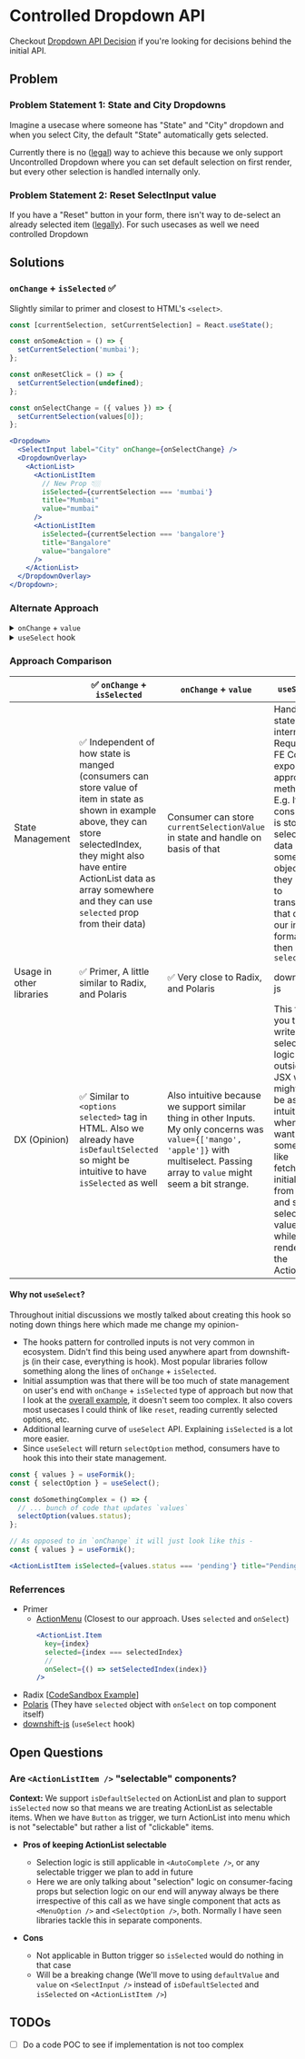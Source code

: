 # Controlled Dropdown API

Checkout [Dropdown API Decision](./decisions.md) if you're looking for decisions behind the initial API.

## Problem

### Problem Statement 1: State and City Dropdowns

Imagine a usecase where someone has "State" and "City" dropdown and when you select City, the default "State" automatically gets selected.

Currently there is no ([legal](https://codesandbox.io/s/state-fill-usecase-42u1ev?file=/App.tsx)) way to achieve this because we only support Uncontrolled Dropdown where you can set default selection on first render, but every other selection is handled internally only.

### Problem Statement 2: Reset SelectInput value

If you have a "Reset" button in your form, there isn't way to de-select an already selected item ([legally](https://razorpay.slack.com/archives/C01H13RTF8V/p1681287510398639?thread_ts=1681286843.013449&cid=C01H13RTF8V)). For such usecases as well we need controlled Dropdown

## Solutions

### `onChange` + `isSelected` ✅

Slightly similar to primer and closest to HTML's `<select>`.

```jsx
const [currentSelection, setCurrentSelection] = React.useState();

const onSomeAction = () => {
  setCurrentSelection('mumbai');
};

const onResetClick = () => {
  setCurrentSelection(undefined);
};

const onSelectChange = ({ values }) => {
  setCurrentSelection(values[0]);
};

<Dropdown>
  <SelectInput label="City" onChange={onSelectChange} />
  <DropdownOverlay>
    <ActionList>
      <ActionListItem
        // New Prop 👇🏼
        isSelected={currentSelection === 'mumbai'}
        title="Mumbai"
        value="mumbai"
      />
      <ActionListItem
        isSelected={currentSelection === 'bangalore'}
        title="Bangalore"
        value="bangalore"
      />
    </ActionList>
  </DropdownOverlay>
</Dropdown>;
```

### Alternate Approach

<details>
<summary><code>onChange</code> + <code>value</code></summary>

### `onChange` + `value`

```jsx
const [currentSelection, setCurrentSelection] = React.useState();

const onSomeAction = () => {
  setCurrentSelection('mumbai');
};

const onResetClick = () => {
  setCurrentSelection(undefined);
};

const onSelectChange = ({ values }) => {
  setCurrentSelection(values[0]);
};

<Dropdown>
  <SelectInput
    label="City"
    // New Prop 👇🏼
    value={currentSelection}
    onChange={onSelectChange}
  />
  <DropdownOverlay>
    <ActionList>
      <ActionListItem title="Mumbai" value="mumbai" />
      <ActionListItem title="Bangalore" value="bangalore" />
    </ActionList>
  </DropdownOverlay>
</Dropdown>;
```

</details>

<details>
<summary><code>useSelect</code> hook</summary>

```jsx
const { selectItem, reset, dropdownRef } = useSelect();

const onSomeAction = () => {
  selectItem('mumbai');
};

const onResetClick = () => {
  reset();
};

<Dropdown ref={dropdownRef}>
  <SelectInput />
  <DropdownOverlay>
    <ActionList>
      <ActionListItem title="Mumbai" value="mumbai" />
      <ActionListItem title="Bangalore" value="bangalore" />
    </ActionList>
  </DropdownOverlay>
</Dropdown>;
```

Inspirations

</details>

### Approach Comparison

|                          | ✅ `onChange` + `isSelected`                                                                                                                                                                                                                                | `onChange` + `value`                                                                                                                                                                    | `useSelect`                                                                                                                                                                                                         |
| ------------------------ | ----------------------------------------------------------------------------------------------------------------------------------------------------------------------------------------------------------------------------------------------------------- | --------------------------------------------------------------------------------------------------------------------------------------------------------------------------------------- | ------------------------------------------------------------------------------------------------------------------------------------------------------------------------------------------------------------------- |
| State Management         | ✅ Independent of how state is manged (consumers can store value of item in state as shown in example above, they can store selectedIndex, they might also have entire ActionList data as array somewhere and they can use `selected` prop from their data) | Consumer can store `currentSelectionValue` in state and handle on basis of that                                                                                                         | Handles state internally. Requires FE Core to export appropriate methods. E.g. If consumer is storing selected data in some object, they have to transform that data to our input format and then call `selectItem` |
| Usage in other libraries | ✅ Primer, A little similar to Radix, and Polaris                                                                                                                                                                                                           | ✅ Very close to Radix, and Polaris                                                                                                                                                     | downshift-js                                                                                                                                                                                                        |
| DX (Opinion)             | ✅ Similar to `<options selected>` tag in HTML. Also we already have `isDefaultSelected` so might be intuitive to have `isSelected` as well                                                                                                                 | Also intuitive because we support similar thing in other Inputs. My only concerns was `value={['mango', 'apple']}` with multiselect. Passing array to `value` might seem a bit strange. | This forces you to write selection logic outside of JSX which might not be as intuitive when you want to do something like fetching initial data from API and set selected values while rendering the ActionList.   |

#### Why not `useSelect`?

Throughout initial discussions we mostly talked about creating this hook so noting down things here which made me change my opinion-

- The hooks pattern for controlled inputs is not very common in ecosystem. Didn't find this being used anywhere apart from downshift-js (in their case, everything is hook). Most popular libraries follow something along the lines of `onChange` + `isSelected`.
- Initial assumption was that there will be too much of state management on user's end with `onChange` + `isSelected` type of approach but now that I look at the [overall example](#onchange--isselected-), it doesn't seem too complex. It also covers most usecases I could think of like `reset`, reading currently selected options, etc.
- Additional learning curve of `useSelect` API. Explaining `isSelected` is a lot more easier.
- Since `useSelect` will return `selectOption` method, consumers have to hook this into their state management.

```jsx
const { values } = useFormik();
const { selectOption } = useSelect();

const doSomethingComplex = () => {
  // ... bunch of code that updates `values`
  selectOption(values.status);
};

// As opposed to in `onChange` it will just look like this -
const { values } = useFormik();

<ActionListItem isSelected={values.status === 'pending'} title="Pending" />;
```

### Referrences

- Primer
  - [ActionMenu](https://primer.style/react/ActionMenu#with-selection) (Closest to our approach. Uses `selected` and `onSelect`)
    ```jsx
    <ActionList.Item
      key={index}
      selected={index === selectedIndex}
      //
      onSelect={() => setSelectedIndex(index)}
    />
    ```
- Radix [[CodeSandbox Example](https://codesandbox.io/p/sandbox/holy-cache-5kwcgm?selection=%5B%7B%22endColumn%22%3A1%2C%22endLineNumber%22%3A28%2C%22startColumn%22%3A1%2C%22startLineNumber%22%3A24%7D%5D&file=%2FApp.jsx)]
- [Polaris](https://polaris.shopify.com/components/selection-and-input/autocomplete) (They have `selected` object with `onSelect` on top component itself)
- [downshift-js](https://github.com/downshift-js/downshift/tree/master/src/hooks/useSelect#actions) (`useSelect` hook)

## Open Questions

### Are `<ActionListItem />` "selectable" components?

**Context:** We support `isDefaultSelected` on ActionList and plan to support `isSelected` now so that means we are treating ActionList as selectable items. When we have `Button` as trigger, we turn ActionList into menu which is not "selectable" but rather a list of "clickable" items.

- **Pros of keeping ActionList selectable**

  - Selection logic is still applicable in `<AutoComplete />`, or any selectable trigger we plan to add in future
  - Here we are only talking about "selection" logic on consumer-facing props but selection logic on our end will anyway always be there irrespective of this call as we have single component that acts as `<MenuOption />` and `<SelectOption />`, both. Normally I have seen libraries tackle this in separate components.

- **Cons**
  - Not applicable in Button trigger so `isSelected` would do nothing in that case
  - Will be a breaking change (We'll move to using `defaultValue` and `value` on `<SelectInput />` instead of `isDefaultSelected` and `isSelected` on `<ActionListItem />`)

## TODOs

- [ ] Do a code POC to see if implementation is not too complex
